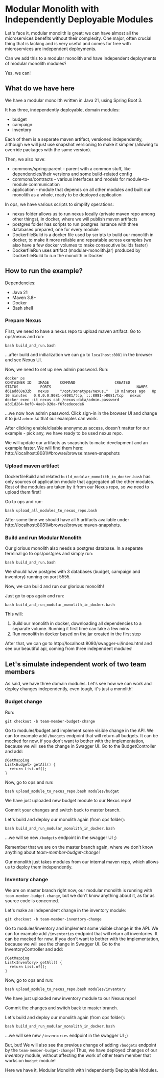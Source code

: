 # Modular Monolith with Independently Deployable Modules

Let's face it, modular monolith is great: we can have almost all the microservices benefits without their complexity.
One major, often crucial thing that is lacking and is very useful and comes for free with microservices are independent deployments.

Can we add this to a modular monolith and have independent deployments of modular monolith modules?

Yes, we can!

## What do we have here

We have a modular monolith written in Java 21, using Spring Boot 3.

It has three, independently deployable, domain modules:
* budget
* campaign
* inventory

Each of them is a separate maven artifact, versioned independently, although we will just use snapshot versioning to make it simpler (allowing to override packages with the same version).

Then, we also have:
* commons/spring-parent - parent with a common stuff, like dependencies/their versions and some build-related config
* commons/contracts - various interfaces and models for module-to-module communication
* application - module that depends on all other modules and built our monolith as a whole, ready to be deployed application

In ops, we have various scripts to simplify operations:
* nexus folder allows us to run nexus locally (private maven repo among other things), in docker, where we will publish maven artifacts
* postgres folder has scripts to run postgres instance with three databases prepared, one for every module
* DockerfileBuild is a docker file used by scripts to build our monolith in docker, to make it more reliable and repeatable across examples (we also have a few docker volumes to make consecutive builds faster)
* DockerfileRun uses artifact (modular-monolith.jar) produced by DockerfileBuild to run the monolith in Docker


## How to run the example?

Dependencies:
* Java 21
* Maven 3.8+
* Docker
* Bash shell

### Prepare Nexus

First, we need to have a nexus repo to upload maven artifact. Go to ops/nexus and run:
```
bash build_and_run.bash
```
...after build and initialization we can go to `localhost:8081` in the browser and see Nexus UI.

Now, we need to set up new admin password. Run:
```
docker ps
CONTAINER ID   IMAGE     COMMAND                  CREATED          STATUS          PORTS                                       NAMES
d61add68a32b   nexus     "/opt/sonatype/nexus…"   10 minutes ago   Up 10 minutes   0.0.0.0:8081->8081/tcp, :::8081->8081/tcp   nexus
docker exec -it nexus cat /nexus-data/admin.password
a3d1d264-bef0-4ae8-920a-f6fcedecede6
```
...we now how admin password. Click sign-in in the browser UI and change it to just `admin` so that our examples can work.

After clicking enable/disable anonymous access, doesn't matter for our example - pick any, we have ready to be used nexus repo.

We will update our artifacts as snapshots to make development and an example faster. We will find them here: http://localhost:8081/#browse/browse:maven-snapshots

### Upload maven artifact

DockerfileBuild and related `build_modular_monolith_in_docker.bash` has only sources of application module that aggregated all the other modules.
Rest of the modules are taken by it from our Nexus repo, so we need to upload them first!

Go to ops and run:
```
bash upload_all_modules_to_nexus_repo.bash
```

After some time we should have all 5 artifacts available under http://localhost:8081/#browse/browse:maven-snapshots.

### Build and run Modular Monolith 

Our glorious monolith also needs a postgres database. In a separate terminal go to ops/postgres and simply run:
```
bash build_and_run.bash
```

We should have postgres with 3 databases (budget, campaign and inventory) running on port 5555.


Now, we can build and run our glorious monolith!

Just go to ops again and run:
```
bash build_and_run_modular_monolith_in_docker.bash
```

This will:
1. Build our monolith in docker, downloading all dependencies to a separate volume. Running it first time can take a few mins 
2. Run monolith in docker based on the jar created in the first step

After that, we can go to http://localhost:8080/swagger-ui/index.html and see our beautiful api, coming from three independent modules!

## Let's simulate independent work of two team members

As said, we have three domain modules. Let's see how we can work and deploy changes independently, even tough, it's just a monolith!

### Budget change

Run:
```
git checkout -b team-member-budget-change
```

Go to modules/budget and implement some visible change in the API. We can for example add `/budgets` endpoint that will return all budgets.
It can be mocked for now, if you don't want to bother with the implementation, because we will see the change in Swagger UI.
Go to the BudgetController and add:
```
@GetMapping
List<Budget> getAll() {
  return List.of();
}
```

Now, go to ops and run:
```
bash upload_module_to_nexus_repo.bash modules/budget
```

We have just uploaded new budget module to our Nexus repo!

Commit your changes and switch back to master branch.

Let's build and deploy our monolith again (from ops folder):
```
bash build_and_run_modular_monolith_in_docker.bash
```

...we will se new `/budgets` endpoint in the swagger UI ;)

Remember that we are on the master branch again, where we don't know anything about *team-member-budget-change*!

Our monolith just takes modules from our internal maven repo, which allows us to deploy them independently.

### Inventory change

We are on master branch right now, our modular monolith is running with `team-member-budget-change`, but we don't know anything about it, as far as source code is concerned.

Let's make an independent change in the inventory module:
```
git checkout -b team-member-inventory-change
```

Go to modules/inventory and implement some visible change in the API. We can for example add `/inventories` endpoint that will return all inventories.
It can be mocked for now, if you don't want to bother with the implementation, because we will see the change in Swagger UI.
Go to the InventoryController and add:
```
@GetMapping
List<Inventory> getAll() {
  return List.of();
}
```

Now, go to ops and run:
```
bash upload_module_to_nexus_repo.bash modules/inventory
```

We have just uploaded new inventory module to our Nexus repo!

Commit the changes and switch back to master branch.

Let's build and deploy our monolith again (from ops folder):
```
bash build_and_run_modular_monolith_in_docker.bash
```

...we will see new `/inventories` endpoint in the swagger UI ;)

But, but! We will also see the previous change of adding `/budgets` endpoint by the `team-member-budget-change`! 
Thus, we have deployed changes of our *inventory* module, without affecting the work of other team member that works on `budget` module!

Here we have it, Modular Monolith with Independently Deployable Modules.